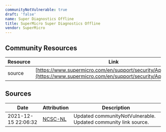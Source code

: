 ```yaml
---
communityNotVulnerable: true
draft: 'false'
name: Super Diagnostics Offline
title: SuperMicro Super Diagnostics Offline
vendor: SuperMicro
---
```



## Community Resources
| Resource | Link |
| --- | --- |
| source | [https://www.supermicro.com/en/support/security/Apache_log4j2](https://www.supermicro.com/en/support/security/Apache_log4j2) |


## Sources
| Date | Attribution | Description |
| --- | --- | --- |
| 2021-12-15 22:06:32 | [NCSC-NL](https://github.com/NCSC-NL/log4shell/blob/main/software/README.md) | Updated communityNotVulnerable. Updated community link source.  |
